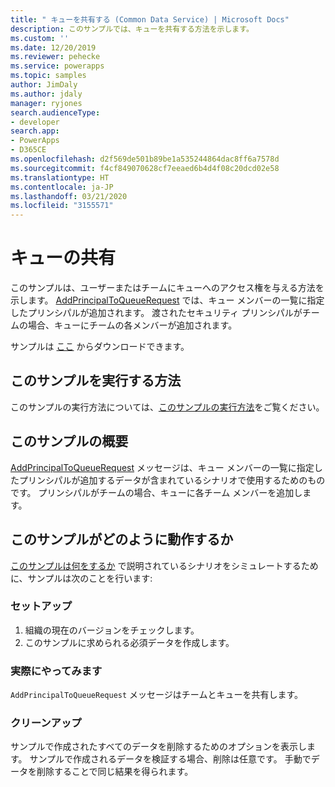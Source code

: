 ```yaml
---
title: " キューを共有する (Common Data Service) | Microsoft Docs"
description: このサンプルでは、キューを共有する方法を示します。
ms.custom: ''
ms.date: 12/20/2019
ms.reviewer: pehecke
ms.service: powerapps
ms.topic: samples
author: JimDaly
ms.author: jdaly
manager: ryjones
search.audienceType:
- developer
search.app:
- PowerApps
- D365CE
ms.openlocfilehash: d2f569de501b89be1a535244864dac8ff6a7578d
ms.sourcegitcommit: f4cf849070628cf7eeaed6b4d4f08c20dcd02e58
ms.translationtype: HT
ms.contentlocale: ja-JP
ms.lasthandoff: 03/21/2020
ms.locfileid: "3155571"
---
```

# <a name="share-a-queue"></a>キューの共有

このサンプルは、ユーザーまたはチームにキューへのアクセス権を与える方法を示します。 [AddPrincipalToQueueRequest](https://docs.microsoft.com/dotnet/api/microsoft.crm.sdk.messages.addprincipaltoqueuerequest?view=dynamics-general-ce-9) では、キュー メンバーの一覧に指定したプリンシパルが追加されます。 渡されたセキュリティ プリンシパルがチームの場合、キューにチームの各メンバーが追加されます。

サンプルは [ここ](https://github.com/microsoft/PowerApps-Samples/tree/master/cds/orgsvc/C%23/ShareQueue) からダウンロードできます。

## <a name="how-to-run-this-sample"></a>このサンプルを実行する方法

このサンプルの実行方法については、[このサンプルの実行方法](https://github.com/microsoft/PowerApps-Samples/blob/master/cds/README.md)をご覧ください。

## <a name="what-this-sample-does"></a>このサンプルの概要

[AddPrincipalToQueueRequest](https://docs.microsoft.com/dotnet/api/microsoft.crm.sdk.messages.addprincipaltoqueuerequest?view=dynamics-general-ce-9) メッセージは、キュー メンバーの一覧に指定したプリンシパルが追加するデータが含まれているシナリオで使用するためのものです。 プリンシパルがチームの場合、キューに各チーム メンバーを追加します。

## <a name="how-this-sample-works"></a>このサンプルがどのように動作するか

[このサンプルは何をするか](#what-this-sample-does) で説明されているシナリオをシミュレートするために、サンプルは次のことを行います:

### <a name="setup"></a>セットアップ

1. 組織の現在のバージョンをチェックします。 
1. このサンプルに求められる必須データを作成します。

### <a name="demonstrate"></a>実際にやってみます

`AddPrincipalToQueueRequest` メッセージはチームとキューを共有します。

### <a name="clean-up"></a>クリーンアップ

サンプルで作成されたすべてのデータを削除するためのオプションを表示します。 サンプルで作成されるデータを検証する場合、削除は任意です。 手動でデータを削除することで同じ結果を得られます。